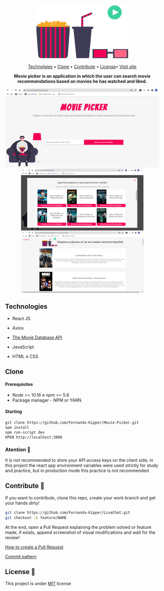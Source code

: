 <h1 align="center"><img align="center" src="./public/popcornTime.svg" width="300"></h1>

<p align="center">
 <a href="#tech">Technolgies</a> • 
 <a href="#clone">Clone</a> • 
 <a href="#contribute">Contribute</a> •
 <a href="#license">License</a>•
 <a href="https://my-movie-picker.vercel.app/">Visit site</a>
</p>

<p align="center">
<b>Movie picker is an application in which the user can search movie recommendations based on movies he has watched and liked.</b>
</p>
<p align="center">
   <img src="./public/landing.png" width="600px">
   <img src="./public/results.png" width="400px">
   <img src="./public/recommended.png" width="400px">
</p>


<h2 id="tech">Technologies</h2>

- React JS

- Axios

- [The Movie Database API](https://developers.themoviedb.org/3/getting-started/introduction)

- JavaScript

- HTML e CSS

<h2 id="clone">Clone</h2>

<h4> Prerequisites</h4>

- Node >= 10.16 e npm >= 5.6 
- Package manager - NPM or YARN

<h4>Starting</h4>

```
git clone https://github.com/Fernanda-Kipper/Movie-Picker.git
npm install
npm run-script dev
OPEN http://localhost:3000
```

### Atention 🛑

It is not recommended to store your API access keys on the client side, in this project the react app environment variables were used strictly for study and practice, but in production mode this practice is not recommended

<h2 id="contribute">Contribute 🚀</h2>

If you want to contribute, clone this repo, create your work branch and get your hands dirty!

```bash
git clone https://github.com/Fernanda-Kipper/LiveChat.git
git checkout -b feature/NAME
```

 At the end, open a Pull Request explaining the problem solved or feature made, if exists, append screenshot of visual modifications and wait for the review!

[How to create a Pull Request](https://www.atlassian.com/br/git/tutorials/making-a-pull-request)

[Commit pattern](https://gist.github.com/joshbuchea/6f47e86d2510bce28f8e7f42ae84c716)


<h2 id="license">License 📃 </h2>

This project is under [MIT](LICENSE) license


